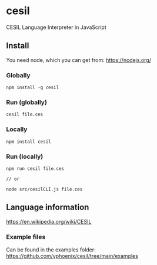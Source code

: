 # cesil
CESIL Language Interpreter in JavaScript

## Install
You need node, which you can get from: https://nodejs.org/

### Globally
```
npm install -g cesil
```
### Run (globally)
```
cesil file.ces
```

### Locally
```
npm install cesil
```
### Run (locally)
```
npm run cesil file.ces

// or

node src/cesilCLI.js file.ces
```

## Language information

https://en.wikipedia.org/wiki/CESIL

### Example files

Can be found in the examples folder: https://github.com/yphoenix/cesil/tree/main/examples

